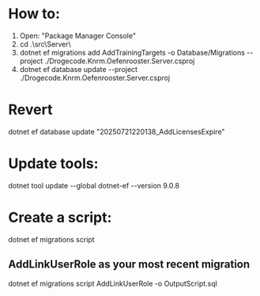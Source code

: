 # How to:

1. Open: "Package Manager Console"
2. cd .\src\Server\
3. dotnet ef migrations add AddTrainingTargets -o Database/Migrations --project ./Drogecode.Knrm.Oefenrooster.Server.csproj
4. dotnet ef database update --project ./Drogecode.Knrm.Oefenrooster.Server.csproj

# Revert

dotnet ef database update "20250721220138_AddLicensesExpire"

# Update tools:

dotnet tool update --global dotnet-ef --version 9.0.8

# Create a script:

dotnet ef migrations script

## AddLinkUserRole as your most recent migration

dotnet ef migrations script AddLinkUserRole -o OutputScript.sql
